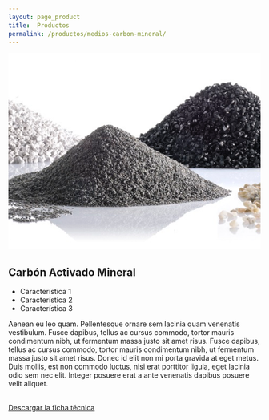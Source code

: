 ```yaml
---
layout: page_product
title:  Productos
permalink: /productos/medios-carbon-mineral/
---
```


<div class="productos row">
  <div class="col-sm-4">
    <div class="section-content">
      <img src="/assets/images/productos/thumbs/medios-filtrantes.png" alt="">
    </div>
  </div>
  <div class="col-sm-8">
    <div class="section-content">
      <h2 class="block-title">Carbón Activado Mineral</h2>
      <div class="block-sm">
        <ul class="lead">
          <li>Característica 1</li>
          <li>Característica 2</li>
          <li>Característica 3</li>
        </ul>
        <p>Aenean eu leo quam. Pellentesque ornare sem lacinia quam venenatis vestibulum. Fusce dapibus, tellus ac cursus commodo, tortor mauris condimentum nibh, ut fermentum massa justo sit amet risus. Fusce dapibus, tellus ac cursus commodo, tortor mauris condimentum nibh, ut fermentum massa justo sit amet risus. Donec id elit non mi porta gravida at eget metus. Duis mollis, est non commodo luctus, nisi erat porttitor ligula, eget lacinia odio sem nec elit. Integer posuere erat a ante venenatis dapibus posuere velit aliquet.</p>
        <br>
        <a href="#" class="btn btn-primary btn-lg">Descargar la ficha técnica</a>
      </div>
    </div>
  </div>
</div>
